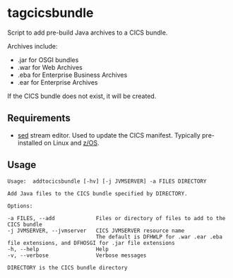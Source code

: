 # tagcicsbundle

Script to add pre-build Java archives to a CICS bundle.

Archives include:

* .jar for OSGI bundles
* .war for Web Archives
* .eba for Enterprise Business Archives
* .ear for Enterprise Archives
 
If the CICS bundle does not exist, it will be created.
 
## Requirements

* [sed](https://www.gnu.org/software/sed/manual/sed.html) stream editor. Used to update the CICS manifest. Typically pre-installed on Linux and [z/OS](https://www.ibm.com/support/knowledgecenter/en/SSLTBW_2.2.0/com.ibm.zos.v2r2.bpxa400/bpxug375.htm).
 
## Usage
 
~~~~
Usage:	addtocicsbundle [-hv] [-j JVMSERVER] -a FILES DIRECTORY

Add Java files to the CICS bundle specified by DIRECTORY.

Options:

-a FILES, --add             Files or directory of files to add to the CICS bundle
-j JVMSERVER, --jvmserver	CICS JVMSERVER resource name
                            The default is DFHWLP for .war .ear .eba file extensions, and DFHOSGI for .jar file extensions
-h, --help                  Help
-v, --verbose               Verbose messages

DIRECTORY is the CICS bundle directory
~~~~
